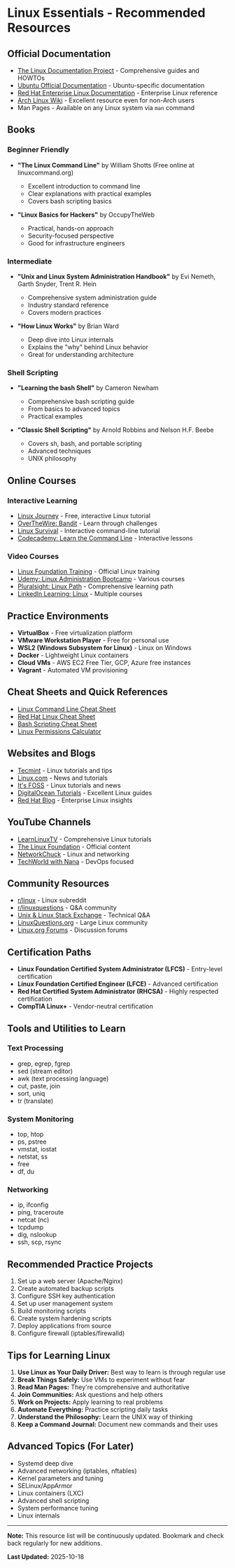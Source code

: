 # Linux Essentials - Recommended Resources

## Official Documentation

- [The Linux Documentation Project](https://tldp.org/) - Comprehensive guides and HOWTOs
- [Ubuntu Official Documentation](https://help.ubuntu.com/) - Ubuntu-specific documentation
- [Red Hat Enterprise Linux Documentation](https://access.redhat.com/documentation/en-us/red_hat_enterprise_linux/) - Enterprise Linux reference
- [Arch Linux Wiki](https://wiki.archlinux.org/) - Excellent resource even for non-Arch users
- Man Pages - Available on any Linux system via `man` command

## Books

### Beginner Friendly
- **"The Linux Command Line"** by William Shotts (Free online at linuxcommand.org)
  - Excellent introduction to command line
  - Clear explanations with practical examples
  - Covers bash scripting basics

- **"Linux Basics for Hackers"** by OccupyTheWeb
  - Practical, hands-on approach
  - Security-focused perspective
  - Good for infrastructure engineers

### Intermediate
- **"Unix and Linux System Administration Handbook"** by Evi Nemeth, Garth Snyder, Trent R. Hein
  - Comprehensive system administration guide
  - Industry standard reference
  - Covers modern practices

- **"How Linux Works"** by Brian Ward
  - Deep dive into Linux internals
  - Explains the "why" behind Linux behavior
  - Great for understanding architecture

### Shell Scripting
- **"Learning the bash Shell"** by Cameron Newham
  - Comprehensive bash scripting guide
  - From basics to advanced topics
  - Practical examples

- **"Classic Shell Scripting"** by Arnold Robbins and Nelson H.F. Beebe
  - Covers sh, bash, and portable scripting
  - Advanced techniques
  - UNIX philosophy

## Online Courses

### Interactive Learning
- [Linux Journey](https://linuxjourney.com/) - Free, interactive Linux tutorial
- [OverTheWire: Bandit](https://overthewire.org/wargames/bandit/) - Learn through challenges
- [Linux Survival](https://linuxsurvival.com/) - Interactive command-line tutorial
- [Codecademy: Learn the Command Line](https://www.codecademy.com/learn/learn-the-command-line) - Interactive lessons

### Video Courses
- [Linux Foundation Training](https://training.linuxfoundation.org/) - Official Linux training
- [Udemy: Linux Administration Bootcamp](https://www.udemy.com/topic/linux-administration/) - Various courses
- [Pluralsight: Linux Path](https://www.pluralsight.com/paths/linux) - Comprehensive learning path
- [LinkedIn Learning: Linux](https://www.linkedin.com/learning/topics/linux) - Multiple courses

## Practice Environments

- **VirtualBox** - Free virtualization platform
- **VMware Workstation Player** - Free for personal use
- **WSL2 (Windows Subsystem for Linux)** - Linux on Windows
- **Docker** - Lightweight Linux containers
- **Cloud VMs** - AWS EC2 Free Tier, GCP, Azure free instances
- **Vagrant** - Automated VM provisioning

## Cheat Sheets and Quick References

- [Linux Command Line Cheat Sheet](https://www.linuxtrainingacademy.com/linux-commands-cheat-sheet/)
- [Red Hat Linux Cheat Sheet](https://developers.redhat.com/cheat-sheets)
- [Bash Scripting Cheat Sheet](https://devhints.io/bash)
- [Linux Permissions Calculator](https://chmod-calculator.com/)

## Websites and Blogs

- [Tecmint](https://www.tecmint.com/) - Linux tutorials and tips
- [Linux.com](https://www.linux.com/) - News and tutorials
- [It's FOSS](https://itsfoss.com/) - Linux tutorials and news
- [DigitalOcean Tutorials](https://www.digitalocean.com/community/tutorials) - Excellent Linux guides
- [Red Hat Blog](https://www.redhat.com/en/blog) - Enterprise Linux insights

## YouTube Channels

- [LearnLinuxTV](https://www.youtube.com/c/LearnLinuxtv) - Comprehensive Linux tutorials
- [The Linux Foundation](https://www.youtube.com/user/TheLinuxFoundation) - Official content
- [NetworkChuck](https://www.youtube.com/c/NetworkChuck) - Linux and networking
- [TechWorld with Nana](https://www.youtube.com/c/TechWorldwithNana) - DevOps focused

## Community Resources

- [r/linux](https://www.reddit.com/r/linux/) - Linux subreddit
- [r/linuxquestions](https://www.reddit.com/r/linuxquestions/) - Q&A community
- [Unix & Linux Stack Exchange](https://unix.stackexchange.com/) - Technical Q&A
- [LinuxQuestions.org](https://www.linuxquestions.org/) - Large Linux community
- [Linux.org Forums](https://www.linux.org/forums/) - Discussion forums

## Certification Paths

- **Linux Foundation Certified System Administrator (LFCS)** - Entry-level certification
- **Linux Foundation Certified Engineer (LFCE)** - Advanced certification
- **Red Hat Certified System Administrator (RHCSA)** - Highly respected certification
- **CompTIA Linux+** - Vendor-neutral certification

## Tools and Utilities to Learn

### Text Processing
- grep, egrep, fgrep
- sed (stream editor)
- awk (text processing language)
- cut, paste, join
- sort, uniq
- tr (translate)

### System Monitoring
- top, htop
- ps, pstree
- vmstat, iostat
- netstat, ss
- free
- df, du

### Networking
- ip, ifconfig
- ping, traceroute
- netcat (nc)
- tcpdump
- dig, nslookup
- ssh, scp, rsync

## Recommended Practice Projects

1. Set up a web server (Apache/Nginx)
2. Create automated backup scripts
3. Configure SSH key authentication
4. Set up user management system
5. Build monitoring scripts
6. Create system hardening scripts
7. Deploy applications from source
8. Configure firewall (iptables/firewalld)

## Tips for Learning Linux

1. **Use Linux as Your Daily Driver:** Best way to learn is through regular use
2. **Break Things Safely:** Use VMs to experiment without fear
3. **Read Man Pages:** They're comprehensive and authoritative
4. **Join Communities:** Ask questions and help others
5. **Work on Projects:** Apply learning to real problems
6. **Automate Everything:** Practice scripting daily tasks
7. **Understand the Philosophy:** Learn the UNIX way of thinking
8. **Keep a Command Journal:** Document new commands and their uses

## Advanced Topics (For Later)

- Systemd deep dive
- Advanced networking (iptables, nftables)
- Kernel parameters and tuning
- SELinux/AppArmor
- Linux containers (LXC)
- Advanced shell scripting
- System performance tuning
- Linux internals

---

**Note:** This resource list will be continuously updated. Bookmark and check back regularly for new additions.

**Last Updated:** 2025-10-18
